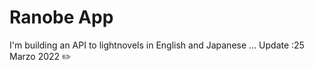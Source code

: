 # Ranobe App
I'm building an API to lightnovels in English and Japanese ...
Update :25 Marzo 2022 ✏️
